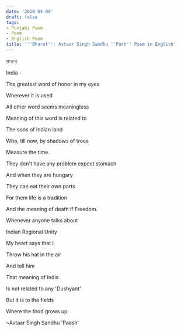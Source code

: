 ```yaml
---
date: '2020-04-09'
draft: false
tags:
- Punjabi Poem
- Poem
- English Poem
title: '''Bharat'': Avtaar Singh Sandhu ''Pash'' Poem in English'
---
```

ਭਾਰਤ

India -

The greatest word of honor in my eyes 

Wherever it is used

All other word seems meaningless

  

Meaning of this word is related to

The sons of Indian land

Who, till now, by shadows of trees

Measure the time. 

They don't have any problem expect stomach

And when they are hungary

They can eat their own parts

For them life is a tradition

And the meaning of death if Freedom. 

  

Whenever anyone talks about 

Indian Regional Unity 

My heart says that I 

Throw his hat in the air

And tell him 

That meaning of India 

Is not related to any 'Dushyant' 

But it is to the fields 

Where the food grows up. 

  

~Avtaar Singh Sandhu 'Paash'